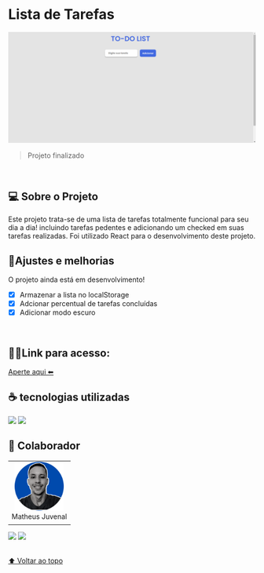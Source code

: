 # Lista de Tarefas

<img src="./src/assets/print.gif" alt="Gif do projeto">

> Projeto finalizado 

<br>

## 💻 Sobre o Projeto

Este projeto trata-se de uma lista de tarefas totalmente funcional para seu dia a dia! incluindo tarefas pedentes e adicionando um checked em suas tarefas realizadas. Foi utilizado React para o desenvolvimento deste projeto.

## 🔧Ajustes e melhorias
O projeto ainda está em desenvolvimento!

- [X] Armazenar a lista no localStorage
- [X] Adcionar percentual de tarefas concluídas
- [X] Adicionar modo escuro
<br>

## 👨‍💻Link para acesso: 
<a href="https://app-organizer-list.netlify.app/">Aperte aqui ⬅ </a>


## ☕ tecnologias utilizadas

<img src="https://img.shields.io/badge/JavaScript-F7DF1E?style=for-the-badge&logo=javascript&logoColor=black">
<img src="https://img.shields.io/badge/React-20232A?style=for-the-badge&logo=react&logoColor=61DAFB">


<br>

## 💙 Colaborador

<table>
  <tr>
    <td align="center">
      <a href="#">
        <img src="./src/assets/Autor.png" width="100px;" alt="Foto do Matheus Juvenal no GitHub"/><br>
        <sub>
          <a >Matheus Juvenal</a>
        </sub>
      </a>
    </td>
  </tr>
</table>

<div>
 <a href="https://www.linkedin.com/in/matheus-juvenal-de-oliveira-379768237/" target="_blank"><img src="https://img.shields.io/badge/-LinkedIn-%230077B5?style=for-the-badge&logo=linkedin&logoColor=white" target="_blank"></a> 
<a href = "mailto:mathjuveoliveira@gmail.com"><img src="https://img.shields.io/badge/-Gmail-%23333?style=for-the-badge&logo=gmail&logoColor=white" target="_blank"></a>
</div>
<br>


[⬆ Voltar ao topo](#Lista-de-Tarefas)<br>